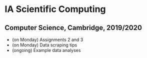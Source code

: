 # IA Scientific Computing
## Computer Science, Cambridge, 2019/2020

* (on Monday) Assignments 2 and 3
* (on Monday) Data scraping tips
* (ongoing) Example data analyses